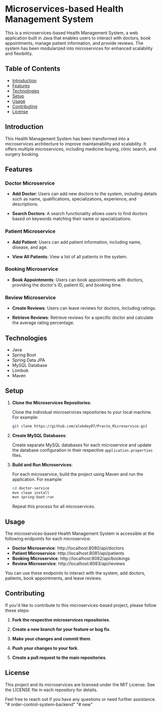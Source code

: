 # Microservices-based Health Management System

This is a microservices-based Health Management System, a web application built in Java that enables users to interact with doctors, book appointments, manage patient information, and provide reviews. The system has been modularized into microservices for enhanced scalability and flexibility.

## Table of Contents

- [Introduction](#introduction)
- [Features](#features)
- [Technologies](#technologies)
- [Setup](#setup)
- [Usage](#usage)
- [Contributing](#contributing)
- [License](#license)

## Introduction

This Health Management System has been transformed into a microservices architecture to improve maintainability and scalability. It offers multiple microservices, including medicine buying, clinic search, and surgery booking.

## Features

### Doctor Microservice

- **Add Doctor**: Users can add new doctors to the system, including details such as name, qualifications, specializations, experience, and descriptions.

- **Search Doctors**: A search functionality allows users to find doctors based on keywords matching their name or specializations.

### Patient Microservice

- **Add Patient**: Users can add patient information, including name, disease, and age.

- **View All Patients**: View a list of all patients in the system.

### Booking Microservice

- **Book Appointments**: Users can book appointments with doctors, providing the doctor's ID, patient ID, and booking time.

### Review Microservice

- **Create Reviews**: Users can leave reviews for doctors, including ratings.

- **Retrieve Reviews**: Retrieve reviews for a specific doctor and calculate the average rating percentage.

## Technologies

- Java
- Spring Boot
- Spring Data JPA
- MySQL Database
- Lombok
- Maven

## Setup

1. **Clone the Microservices Repositories**:

   Clone the individual microservices repositories to your local machine. For example:

   ```bash
   git clone https://github.com/alokdey07/Practo_Microservice.git
   
   ```

2. **Create MySQL Databases**:

   Create separate MySQL databases for each microservice and update the database configuration in their respective `application.properties` files.

3. **Build and Run Microservices**:

   For each microservice, build the project using Maven and run the application. For example:

   ```bash
   cd doctor-service
   mvn clean install
   mvn spring-boot:run
   ```

   Repeat this process for all microservices.

## Usage

The microservices-based Health Management System is accessible at the following endpoints for each microservice:

- **Doctor Microservice**: http://localhost:8080/api/doctors
- **Patient Microservice**: http://localhost:8081/api/patients
- **Booking Microservice**: http://localhost:8082/api/bookings
- **Review Microservice**: http://localhost:8083/api/reviews

You can use these endpoints to interact with the system, add doctors, patients, book appointments, and leave reviews.

## Contributing

If you'd like to contribute to this microservices-based project, please follow these steps:

1. **Fork the respective microservices repositories**.

2. **Create a new branch for your feature or bug fix**.

3. **Make your changes and commit them**.

4. **Push your changes to your fork**.

5. **Create a pull request to the main repositories**.

## License

This project and its microservices are licensed under the MIT License. See the LICENSE file in each repository for details.

Feel free to reach out if you have any questions or need further assistance.
"# order-control-system-backend" 
"# new" 
